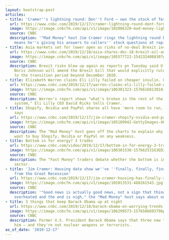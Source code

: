 ```yaml
---
layout: bootstrap-post
articles:
- title: 'Cramer''s lightning round: Don''t Ford — own the stock of Tesla'
  url: https://www.cnbc.com/2019/12/17/cramer-lightning-round-dont-ford-own-the-stock-of-tesla.html
  image: https://image.cnbcfm.com/api/v1/image/102086320-mad-money-lightning-2.jpg?v=1532384256
  source: CNBC
  description: '"Mad Money" host Jim Cramer rings the lightning round bell, which
    means he''s giving his answers to callers'' stock questions at rapid speed.'
- title: Asia markets set for lower open as risks of no-deal Brexit increase
  url: https://www.cnbc.com/2019/12/18/asia-shares-dec-18-brexit-oil-and-currencies.html
  image: https://image.cnbcfm.com/api/v1/image/105577722-1542324088307gettyimages-1058971598.jpeg?v=1575847829
  source: CNBC
  description: Brexit risks blew up again as reports pn Tuesday said U.K. Prime Minister
    Boris Johnson will amend the Brexit bill that would explicitly rule out any extension
    to the transition period beyond December 2020.
- title: Elizabeth Warren claims Eli Lilly failed on cheaper insulin. CEO says 'nonsense'
  url: https://www.cnbc.com/2019/12/17/warren-claims-eli-lilly-failed-on-cheaper-insulin-ceo-says-nonsense.html
  image: https://image.cnbcfm.com/api/v1/image/106301323-1576616813818img_1835r.jpg?v=1576617243
  source: CNBC
  description: Warren's report shows "what's broken in the rest of the pharmaceutical
    system," Eli Lilly CEO David Ricks tells Cramer.
- title: Shopify, Nvidia and PayPal shares all have 'more room to run,' Jim Cramer
    says
  url: https://www.cnbc.com/2019/12/17/jim-cramer-shopify-nvidia-and-paypal-shares-have-more-room-to-run.html
  image: https://image.cnbcfm.com/api/v1/image/105189942-GettyImages-461034750.jpg?v=1576623102
  source: CNBC
  description: The "Mad Money" host goes off the charts to explain why investors may
    want to buy Shopify, Nvidia or PayPal on any weakness.
- title: Bottom in for energy? 3 trades
  url: https://www.cnbc.com/video/2019/12/17/bottom-in-for-energy-3-trades.html
  image: https://image.cnbcfm.com/api/v1/image/106301538-15766253163ED2-FM-REMIX-121719.jpg?v=1576625316
  source: CNBC
  description: The "Fast Money" traders debate whether the bottom is in for the energy
    sector.
- title: 'Jim Cramer: Housing data show we''ve ''finally, finally, finally recovered''
    from the Great Recession'
  url: https://www.cnbc.com/2019/12/17/jim-cramer-housing-has-finally-recovered-from-the-great-recession.html
  image: https://image.cnbcfm.com/api/v1/image/102013531-468261543.jpg?v=1532564419
  source: CNBC
  description: '"Good news is actually good news, not a sign that things have gotten
    overheated and the end is nigh," the "Mad Money" host says about new housing data.'
- title: 3 things that keep Barack Obama up at night
  url: https://www.cnbc.com/2019/12/18/barack-obama-on-worrying-trends-political-polarization-climate-change-social-media.html
  image: https://image.cnbcfm.com/api/v1/image/106299573-1576586693796preview.jpg?v=1576586699
  source: CNBC
  description: Former U.S. President Barack Obama says that three new trends worry
    him — and they're not nuclear weapons or terrorists.
as_of_date: '2019-12-17'
---
```


